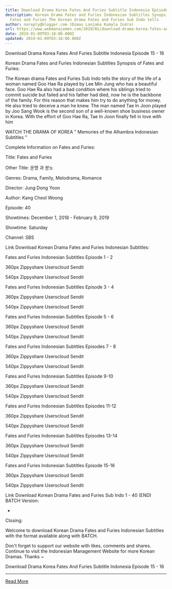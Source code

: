 ```yaml
---
title: Download Drama Korea Fates And Furies Subtitle Indonesia Episode 15 - 16
description: Korean Drama Fates and Furies Indonesian Subtitles Synopsis of
  Fates and Furies The Korean drama Fates and Furies Sub Indo tells
author: noreply@blogger.com (Dimas Lanjaka Kumala Indra)
url: https://www.webmanajemen.com/2019/01/download-drama-korea-fates-and-furies.html
date: 2019-01-09T03:18:00.000Z
updated: 2019-01-09T03:18:00.000Z
---
```


Download Drama Korea Fates And Furies Subtitle Indonesia Episode 15 - 16
  
  
 Korean Drama Fates and Furies Indonesian Subtitles 
  Synopsis of Fates and Furies: 
  
  The Korean drama Fates and Furies Sub Indo tells the story of the life of a woman named Goo Hae Ra played by Lee Min Jung who has a beautiful face.  Goo Hae Ra also had a bad condition where his siblings tried to commit suicide but failed and his father had died, now he is the backbone of the family.  For this reason that makes him try to do anything for money.  He also tried to deceive a man he knew.  The man named Tae In Joon played by Joo Sang Wook is the second son of a well-known shoe business owner in Korea.  With the effort of Goo Hae Ra, Tae In Joon finally fell in love with him 
  
  WATCH THE DRAMA OF KOREA " Memories of the Alhambra Indonesian Subtitles " 
  
  Complete Information on Fates and Furies: 
  
  Title: Fates and Furies 
  
  Other Title: 운명 과 분노 
  
  Genres: Drama, Family, Melodrama, Romance 
  
  Director: Jung Dong Yoon 
  
  Author: Kang Cheol Woong 
  
  Episode: 40 
  
  Showtimes: December 1, 2018 - February 9, 2019 
  
  Showtime: Saturday 
  
  Channel: SBS 
  
  Link Download Korean Drama Fates and Furies Indonesian Subtitles: 
  
  
  Fates and Furies Indonesian Subtitles Episode 1 - 2 
  
  
  360px Zippyshare Userscloud Sendit 
  
  540px Zippyshare Userscloud Sendit 
  
  
  
  
  Fates and Furies Indonesian Subtitles Episode 3 - 4 
  
  
  360px Zippyshare Userscloud Sendit 
  
  540px Zippyshare Userscloud Sendit 
  
  
  
  
  Fates and Furies Indonesian Subtitles Episode 5 - 6 
  
  
  360px Zippyshare Userscloud Sendit 
  
  540px Zippyshare Userscloud Sendit 
  
  
  
  
  Fates and Furies Indonesian Subtitles Episodes 7 - 8 
  
  
  360px Zippyshare Userscloud Sendit 
  
  540px Zippyshare Userscloud Sendit 
  
  
  
  
  Fates and Furies Indonesian Subtitles Episode 9-10 
  
  
  360px Zippyshare Userscloud Sendit 
  
  540px Zippyshare Userscloud Sendit 
  
  
  
  
  Fates and Furies Indonesian Subtitles Episodes 11-12 
  
  
  360px Zippyshare Userscloud Sendit 
  
  540px Zippyshare Userscloud Sendit 
  
  
  
  
  Fates and Furies Indonesian Subtitles Episodes 13-14 
  
  
  360px Zippyshare Userscloud Sendit 
  
  540px Zippyshare Userscloud Sendit 
  
  
  
  
  Fates and Furies Indonesian Subtitles Episode 15-16 
  
  
  360px Zippyshare Userscloud Sendit 
  
  540px Zippyshare Userscloud Sendit 
  
  
  
  Link Download Korean Drama Fates and Furies Sub Indo 1 - 40 (END) BATCH Version: 
  
  - 
  
  Closing: 
  
  
  Welcome to download Korean Drama Fates and Furies Indonesian Subtitles with the format available along with BATCH. 
  
  Don't forget to support our website with likes, comments and shares.  Continue to visit the Indonesian Management Website for more Korean Dramas.  Thanks ~ 
  

Download Drama Korea Fates And Furies Subtitle Indonesia Episode 15 - 16<hr/> <a href="https://www.webmanajemen.com/2019/01/download-drama-korea-fates-and-furies.html" rel="follow" class="button" id="read-more">Read More</a>